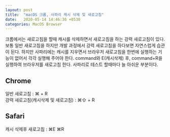 ```yaml
---
layout: post
title:  "macOS 크롬, 사파리 캐시 삭제 및 새로고침"
date:   2020-05-14 14:46:36 +0530
categories: MacOS Browser
---
```

크롬에서는 새로고침을 할때 캐시를 삭제하면서 새로고침을 하는 강력 새로고침이 있다.  
보통 일반 새로고침을 하지만 개발 과정에서 강력 새로고침을 하다보면 자연스럽게 습관이 된다.
하지만 사파리에는 캐시를 지우면서 브라우저 새로고침을 한번에 실행하는 기능이 없어서 각각 실행해 주어야 한다.
command와 E(캐시삭제) 후, command+R을 실행하여 브라우저를 새로고침 한다.
사파리로 테스트 할때마다 늘 아쉬운 부분이다.  

## Chrome  
일반 새로고침 : ⌘ + R  
강력 새로고침(캐시삭제 및 새로고침) : ⌘⇧ + R

## Safari
캐시 삭제후 새로고침 : ⌘E ⌘R
